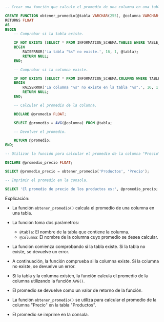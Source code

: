 ```sql
-- Crear una función que calcule el promedio de una columna en una tabla.

CREATE FUNCTION obtener_promedio(@tabla VARCHAR(255), @columna VARCHAR(255))
RETURNS FLOAT
AS
BEGIN
    -- Comprobar si la tabla existe.

    IF NOT EXISTS (SELECT * FROM INFORMATION_SCHEMA.TABLES WHERE TABLE_NAME = @tabla)
    BEGIN
        RAISERROR('La tabla "%s" no existe.', 16, 1, @tabla);
        RETURN NULL;
    END;

    -- Comprobar si la columna existe.

    IF NOT EXISTS (SELECT * FROM INFORMATION_SCHEMA.COLUMNS WHERE TABLE_NAME = @tabla AND COLUMN_NAME = @columna)
    BEGIN
        RAISERROR('La columna "%s" no existe en la tabla "%s".', 16, 1, @columna, @tabla);
        RETURN NULL;
    END;

    -- Calcular el promedio de la columna.

    DECLARE @promedio FLOAT;

    SELECT @promedio = AVG(@columna) FROM @tabla;

    -- Devolver el promedio.

    RETURN @promedio;
END;

-- Utilizar la función para calcular el promedio de la columna "Precio" en la tabla "Productos".

DECLARE @promedio_precio FLOAT;

SELECT @promedio_precio = obtener_promedio('Productos', 'Precio');

-- Imprimir el promedio en la consola.

SELECT 'El promedio de precio de los productos es:', @promedio_precio;
```

Explicación:

* La función `obtener_promedio()` calcula el promedio de una columna en una tabla.

* La función toma dos parámetros:

    * `@tabla`: El nombre de la tabla que contiene la columna.
    * `@columna`: El nombre de la columna cuyo promedio se desea calcular.

* La función comienza comprobando si la tabla existe. Si la tabla no existe, se devuelve un error.

* A continuación, la función comprueba si la columna existe. Si la columna no existe, se devuelve un error.

* Si la tabla y la columna existen, la función calcula el promedio de la columna utilizando la función `AVG()`.

* El promedio se devuelve como un valor de retorno de la función.

* La función `obtener_promedio()` se utiliza para calcular el promedio de la columna "Precio" en la tabla "Productos".

* El promedio se imprime en la consola.